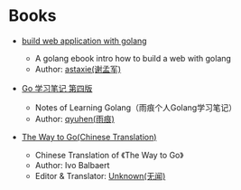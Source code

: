 # Books

* [build web application with golang](https://github.com/astaxie/build-web-application-with-golang)
  * A golang ebook intro how to build a web with golang
  * Author: [astaxie(谢孟军)](https://github.com/astaxie)  
  
* [Go 学习笔记 第四版](https://github.com/qyuhen/book)
  * Notes of Learning Golang（雨痕个人Golang学习笔记）
  * Author: [qyuhen(雨痕)](https://github.com/qyuhen)

* [The Way to Go(Chinese Translation)](https://github.com/Unknwon/the-way-to-go_ZH_CN)
  * Chinese Translation of 《The Way to Go》
  * Author: Ivo Balbaert
  * Editor & Translator: [Unknown(无闻)](https://github.com/Unknwon)